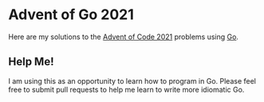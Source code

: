 # Advent of Go 2021

Here are my solutions to the [Advent of Code 2021](https://adventofcode.com/2021) problems using [Go](https://go.dev/).

## Help Me!

I am using this as an opportunity to learn how to program in Go. Please feel free to submit pull requests to help me 
learn to write more idiomatic Go.